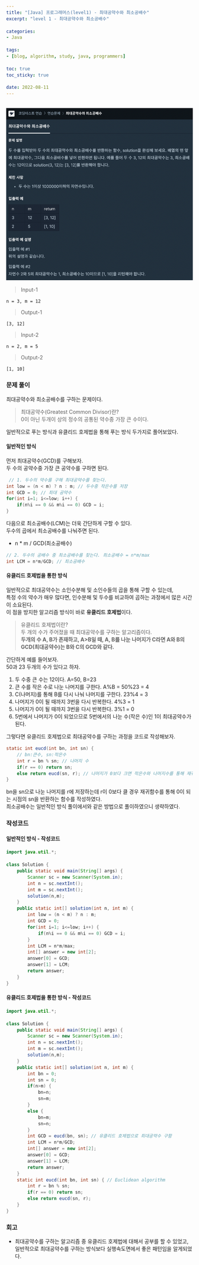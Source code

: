 ```yaml
--- 
title: "[Java] 프로그래머스(level1) - 최대공약수와 최소공배수" 
excerpt: "level 1 - 최대공약수와 최소공배수" 

categories: 
- Java

tags: 
- [blog, algorithm, study, java, programmers]

toc: true
toc_sticky: true

date: 2022-08-11
--- 
```


<br>

<center><img src="/assets/images/programmers/20220811_01.png"></center>

> Input-1 <br>
```
n = 3, m = 12
```
> Output-1 <br>
```
[3, 12]
```

> Input-2 <br>
```
n = 2, m = 5
```
> Output-2 <br>
```
[1, 10]
```

### 문제 풀이
최대공약수와 최소공배수를 구하는 문제이다. <br>

> 최대공약수(Greatest Common Divisor)란? <br>
0이 아닌 두개이 상의 정수의 공통된 약수중 가장 큰 수이다.

일반적으로 푸는 방식과 유클리드 호제법을 통해 푸는 방식 두가지로 풀어보았다.

#### 일반적인 방식
먼저 최대공약수(GCD)를 구해보자. <br>
두 수의 공약수중 가장 큰 공약수를 구하면 된다.

```java
 // 1. 두수의 약수를 구해 최대공약수를 찾는다.
int low = (n < m) ? n : m; // 두수중 작은수를 저장
int GCD = 0; // 최대 공약수
for(int i=1; i<=low; i++) {
    if(n%i == 0 && m%i == 0) GCD = i;
}
```

다음으로 최소공배수(LCM)는 더욱 간단하게 구할 수 있다. <br>
두수의 곱에서 최소공배수를 나눠주면 된다.
- n * m / GCD(최소공배수)

```java
// 2. 두수의 공배수 중 최소공배수를 찾는다. 최소공배수 = n*m/max
int LCM = n*m/GCD; // 최소공배수
```

#### 유클리드 호제법을 통한 방식
일반적으로 최대공약수는 소인수분해 및 소인수들의 곱을 통해 구할 수 있는데, <br>
특정 수의 약수가 매우 많다면, 인수분해 및 두수를 비교하여 곱하는 과정에서 많은 시간이 소요된다.<br>
이 점을 방지한 알고리즘 방식이 바로 **유클리드 호제법**이다.

> 유클리드 호제법이란? <br>
두 개의 수가 주어졌을 때 최대공약수를 구하는 알고리즘이다. <br>
**두개의 수 A, B가 존재하고, A>B일 때, A, B를 나눈 나머지가 C라면 A와 B의 GCD(최대공약수)는 B와 C의 GCD와 같다.**

간단하게 예를 들어보자. <br>
50과 23 두개의 수가 있다고 하자. <br>
1. 두 수중 큰 수는 12이다. A=50, B=23
2. 큰 수를 작은 수로 나눈 나머지를 구한다. A%B = 50%23 = 4
3. C(나머지)를 통해 B를 다시 나눠 나머지를 구한다. 23%4 = 3
4. 나머지가 0이 될 때까지 3번을 다시 반복한다. 4%3 = 1
5. 나머지가 0이 될 때까지 3번을 다시 반복한다. 3%1 = 0
6. 5번에서 나머지가 0이 되었으므로 5번에서의 나눈 수(작은 수)인 1이 최대공약수가 된다.

그렇다면 유클리드 호제법으로 최대공약수를 구하는 과정을 코드로 작성해보자.

```java
static int eucd(int bn, int sn) {
    // bn:큰수, sn:작은수
    int r = bn % sn; // 나머지 수
    if(r == 0) return sn;
    else return eucd(sn, r); // 나머지가 0보다 크면 작은수와 나머지수를 통해 재귀함수 호출
}
```

bn을 sn으로 나눈 나머지를 r에 저장하는데 r이 0보다 클 경우 재귀함수를 통해 0이 되는 시점의 sn을 반환하는 함수를 작성하였다.<br>
최소공배수는 일반적인 방식 풀이에서와 같은 방법으로 풀이하였으니 생략하였다.

### 작성코드
#### 일반적인 방식 - 작성코드
```java
import java.util.*;

class Solution {
    public static void main(String[] args) {
        Scanner sc = new Scanner(System.in);
        int n = sc.nextInt();
        int m = sc.nextInt();
        solution(n,m);
    }
    public static int[] solution(int n, int m) {
        int low = (n < m) ? n : m;
        int GCD = 0;
        for(int i=1; i<=low; i++) {
            if(n%i == 0 && m%i == 0) GCD = i;
        }
        int LCM = n*m/max;
        int[] answer = new int[2];
        answer[0] = GCD;
        answer[1] = LCM;
        return answer;
    }
}
```

#### 유클리드 호제법을 통한 방식 - 작성코드
```java
import java.util.*;

class Solution {
    public static void main(String[] args) {
        Scanner sc = new Scanner(System.in);
        int n = sc.nextInt();
        int m = sc.nextInt();
        solution(n,m);
    }
    public static int[] solution(int n, int m) {
        int bn = 0;
        int sn = 0;
        if(n>m) { 
            bn=n; 
            sn=m;
        }
        else {
            bn=m; 
            sn=n;
        }
        int GCD = eucd(bn, sn); // 유클리드 호제법으로 최대공약수 구함
        int LCM = n*m/GCD;
        int[] answer = new int[2];
        answer[0] = GCD;
        answer[1] = LCM;
        return answer;
    }
    static int eucd(int bn, int sn) { // Euclidean algorithm
        int r = bn % sn;
        if(r == 0) return sn;
        else return eucd(sn, r);
    }
}
```

### 회고
- 최대공약수를 구하는 알고리즘 중 유클리드 호제법에 대해서 공부를 할 수 있었고, 일반적으로 최대공약수를 구하는 방식보다 실행속도면에서 좋은 패턴임을 알게되었다.
